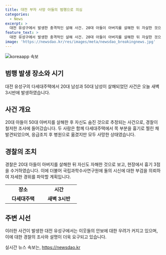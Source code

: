 ```yaml
---
title: 대전 부자 사망 아들의 범행으로 의심
categories:
  - News
excerpt: >
  대전 유성구에서 발생한 충격적인 살해 사건. 20대 아들이 아버지를 살해한 뒤 자살한 것으로 추정되며, 경찰이 자세한 경위를 조사 중. 부검을 통해 사건 배경과 동기를 파악할 예정. 함께 있던 딸의 신고로 발견되어, 사회적 이목을 끄는 사건으로 조명을 받고 있음.
feature_text: >
  대전 유성구에서 발생한 충격적인 살해 사건. 20대 아들이 아버지를 살해한 뒤 자살한 것으로 추정되며, 경찰이 자세한 경위를 조사 중. 부검을 통해 사건 배경과 동기를 파악할 예정. 함께 있던 딸의 신고로 발견되어, 사회적 이목을 끄는 사건으로 조명을 받고 있음.
image: 'https://newsdao.kr/res/images/meta/newsdao_breakingnews.jpg'
---
```


<p><img src="https://newsdao.kr/res/images/meta/newsdao_breakingnews.jpg" alt="koreaapp 속보" /></p>

<h2 data-ke-size="size26">범행 발생 장소와 시기</h2>

<p data-ke-size="size16">대전 유성구의 다세대주택에서 20대 남성과 50대 남성이 살해되었던 사건은 오늘 새벽 3시반에 발생하였습니다.</p>

<h2 data-ke-size="size26">사건 개요</h2>

<p data-ke-size="size16">20대 아들이 50대 아버지를 살해한 후 자신도 숨진 것으로 추정되는 사건으로, 경찰이 철저한 조사에 들어갔습니다. 두 사람은 함께 다세대주택에서 목 부분을 흉기로 찔린 채 발견되었으며, 응급조치 후 병원으로 옮겼지만 모두 사망한 상태였습니다.</p>

<h2 data-ke-size="size26">경찰의 조치</h2>

<p data-ke-size="size16">경찰은 20대 아들이 아버지를 살해한 뒤 자신도 자해한 것으로 보고, 현장에서 흉기 3점을 수거하였습니다. 이에 더불어 국립과학수사연구원에 둘의 시신에 대한 부검을 의뢰하여 자세한 경위를 파악할 계획입니다.</p>

<table>
<tbody>
<tr>
<td style="text-align: center; width: 100px; height: 17px;"><b>장소</b></td>
<td style="text-align: center; width: 100px; height: 17px;"><b>시간</b></td>
</tr>
<tr>
<td style="text-align: center; height: 17px;"><b>다세대주택</b></td>
<td style="text-align: center; height: 17px;"><b>새벽 3시반</b></td>
</tr>
</tbody>
</table>

<h2 data-ke-size="size26">주변 시선</h2>

<p data-ke-size="size16">이러한 사건이 발생한 대전 유성구에서는 이웃들의 안보에 대한 우려가 커지고 있으며, 이에 대한 경찰의 조사와 설명이 더욱 요구되고 있습니다.</p>
실시간 뉴스 속보는, <a href="https://newsdao.kr" rel="dofollow">https://newsdao.kr</a>


